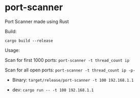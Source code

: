 # port-scanner
Port Scanner made using Rust

Build:

`cargo build --release`

Usage:

Scan for first 1000 ports:
    `port-scanner -t thread_count ip`

Scan for all open ports:
    `port-scanner -t thread_count ip -p-`

- Binary:
    `target/release/port-scanner -t 100 192.168.1.1`

- dev:
    `cargo run -- -t 100 192.168.1.1`

